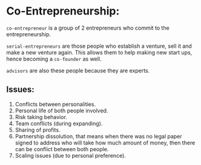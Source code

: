 # Co-Entrepreneurship:
`co-entrepreneur` is a group of 2 entrepreneurs who commit to the entrepreneurship.

`serial-entrepreneurs` are those people who establish a venture, sell it and make a new venture again.
This allows them to help making new start ups, hence becoming a `co-founder` as well.

`advisors` are also these people because they are experts.

## Issues:
1. Conflicts between personalities.
2. Personal life of both people involved.
3. Risk taking behavior.
4. Team conflicts (during expanding).
5. Sharing of profits.
6. Partnership dissolution, that means when there was no legal paper signed to address who will take how much amount of money, then there can be conflict between both people.
7. Scaling issues (due to personal preference).